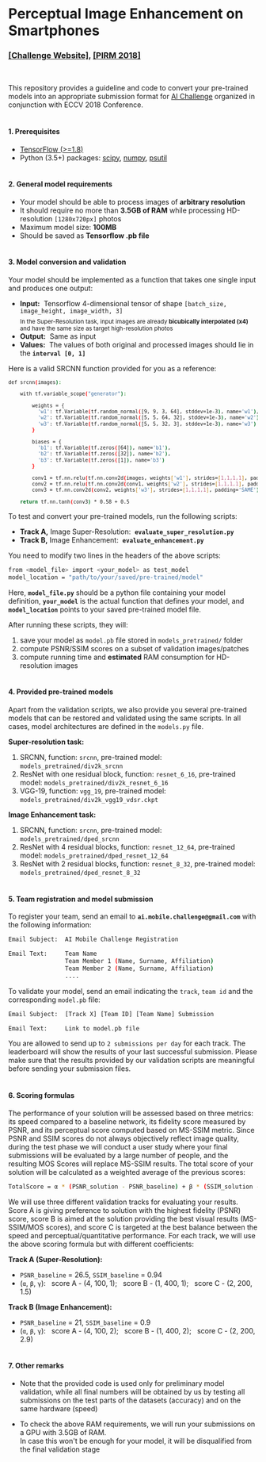 # Perceptual Image Enhancement on Smartphones

### [[Challenge Website]](http://ai-benchmark.org), [[PIRM 2018]](https://www.pirm2018.org/)

<br/>

This repository provides a guideline and code to convert your pre-trained models into an appropriate submission format for [AI Challenge](http://ai-benchmark.org) organized in conjunction with ECCV 2018 Conference.<br/><br/>


#### 1. Prerequisites

- [TensorFlow (>=1.8)](https://www.tensorflow.org/install/)
- Python (3.5+) packages: [scipy](https://pypi.org/project/scipy/), [numpy](https://pypi.org/project/numpy/), [psutil](https://pypi.org/project/psutil/)<br/><br/>


#### 2. General model requirements

- Your model should be able to process images of <b>arbitrary resolution</b>
- It should require no more than <b>3.5GB of RAM</b> while processing HD-resolution ```[1280x720px]``` photos
- Maximum model size: <b>100MB</b>
- Should be saved as <b>Tensorflow .pb file</b></br></br>


#### 3. Model conversion and validation

Your model should be implemented as a function that takes one single input and produces one output:

- <b>Input:</b>&nbsp; Tensorflow 4-dimensional tensor of shape ```[batch_size, image_height, image_width, 3]```</br><sub>In the Super-Resolution task, input images are already <b>bicubically interpolated (x4)</b> and have the same size as target high-resolution photos</br></sub>
- <b>Output:</b>&nbsp; Same as input
- <b>Values:</b>&nbsp; The values of both original and processed images should lie in the <b>```interval [0, 1]```</b>

Here is a valid SRCNN function provided for you as a reference:</br>

<sub>

```bash
def srcnn(images):

    with tf.variable_scope("generator"):

        weights = {
          'w1': tf.Variable(tf.random_normal([9, 9, 3, 64], stddev=1e-3), name='w1'),
          'w2': tf.Variable(tf.random_normal([5, 5, 64, 32], stddev=1e-3), name='w2'),
          'w3': tf.Variable(tf.random_normal([5, 5, 32, 3], stddev=1e-3), name='w3')
        }

        biases = {
          'b1': tf.Variable(tf.zeros([64]), name='b1'),
          'b2': tf.Variable(tf.zeros([32]), name='b2'),
          'b3': tf.Variable(tf.zeros([1]), name='b3')
        }

        conv1 = tf.nn.relu(tf.nn.conv2d(images, weights['w1'], strides=[1,1,1,1], padding='SAME') + biases['b1'])
        conv2 = tf.nn.relu(tf.nn.conv2d(conv1, weights['w2'], strides=[1,1,1,1], padding='SAME') + biases['b2'])
        conv3 = tf.nn.conv2d(conv2, weights['w3'], strides=[1,1,1,1], padding='SAME') + biases['b3']

    return tf.nn.tanh(conv3) * 0.58 + 0.5
```
</sub>

To test and convert your pre-trained models, run the following scripts:

- <b>Track A,</b> Image Super-Resolution:&nbsp; <b>```evaluate_super_resolution.py```</b>
- <b>Track B,</b> Image Enhancement:&nbsp; <b>```evaluate_enhancement.py```</b>

You need to modify two lines in the headers of the above scripts:

```bash
from <model_file> import <your_model> as test_model
model_location = "path/to/your/saved/pre-trained/model"
```

Here, <b>```model_file.py```</b> should be a python file containing your model definition, <b>```your_model```</b> is the actual function that defines your model, and <b>```model_location```</b> points to your saved pre-trained model file.</br>

After running these scripts, they will:

1. save your model as ```model.pb``` file stored in ```models_pretrained/``` folder
2. compute PSNR/SSIM scores on a subset of validation images/patches
3. compute running time and <b>estimated</b> RAM consumption for HD-resolution images</br></br>

#### 4. Provided pre-trained models

Apart from the validation scripts, we also provide you several pre-trained models that can be restored and validated using the same scripts. In all cases, model architectures are defined in the ```models.py``` file.

<b>Super-resolution task:</b>

1. SRCNN, function: ```srcnn```, pre-trained model: ```models_pretrained/div2k_srcnn```
2. ResNet with one residual block, function: ```resnet_6_16```, pre-trained model: ```models_pretrained/div2k_resnet_6_16```
3. VGG-19, function: ```vgg_19```, pre-trained model: ```models_pretrained/div2k_vgg19_vdsr.ckpt```

<b>Image Enhancement task:</b>

1. SRCNN, function: ```srcnn```, pre-trained model: ```models_pretrained/dped_srcnn```
2. ResNet with 4 residual blocks, function: ```resnet_12_64```, pre-trained model: ```models_pretrained/dped_resnet_12_64```
3. ResNet with 2 residual blocks, function: ```resnet_8_32```, pre-trained model: ```models_pretrained/dped_resnet_8_32```</br></br>

#### 5. Team registration and model submission

To register your team, send an email to <b>```ai.mobile.challenge@gmail.com```</b> with the following information:

```bash
Email Subject:  AI Mobile Challenge Registration

Email Text:     Team Name
                Team Member 1 (Name, Surname, Affiliation)
                Team Member 2 (Name, Surname, Affiliation)
                ....
```

To validate your model, send an email indicating the ```track```, ```team id``` and the corresponding ```model.pb``` file:

```bash
Email Subject:  [Track X] [Team ID] [Team Name] Submission

Email Text:     Link to model.pb file
```
You are allowed to send up to ```2 submissions per day``` for each track. The leaderboard will show the results of your last successful submission. Please make sure that the results provided by our validation scripts are meaningful before sending your submission files.</br></br>


#### 6. Scoring formulas

The performance of your solution will be assessed based on three metrics: its speed compared to a baseline network, its fidelity score measured by PSNR, and its perceptual score computed based on MS-SSIM metric. Since PSNR and SSIM scores do not always objectively reflect image quality, during the test phase we will conduct a user study where your final submissions will be evaluated by a large number of people, and the resulting MOS Scores will replace MS-SSIM results. The total score of your solution will be calculated as a weighted average of the previous scores:

```bash
TotalScore = α * (PSNR_solution - PSNR_baseline) + β * (SSIM_solution - SSIM_baseline) + γ * (Time_baseline / Time_solution) 
```

We will use three different validation tracks for evaluating your results. Score A is giving preference to solution with the highest fidelity (PSNR) score, score B is aimed at the solution providing the best visual results (MS-SSIM/MOS scores), and score C is targeted at the best balance between the speed and perceptual/quantitative performance. For each track, we will use the above scoring formula but with different coefficients:

<b>Track A (Super-Resolution):</b>

- ```PSNR_baseline``` = 26.5, ```SSIM_baseline``` = 0.94
- (```α```, ```β```, ```γ```): &nbsp; score A - (4, 100, 1); &nbsp; score B - (1, 400, 1); &nbsp; score C - (2, 200, 1.5)

<b>Track B (Image Enhancement):</b>

- ```PSNR_baseline``` = 21, ```SSIM_baseline``` = 0.9
- (```α```, ```β```, ```γ```): &nbsp; score A - (4, 100, 2); &nbsp; score B - (1, 400, 2); &nbsp; score C - (2, 200, 2.9)</br></br>


#### 7. Other remarks

- Note that the provided code is used only for preliminary model validation, while all final numbers will be obtained by us by testing all submissions on the test parts of the datasets (accuracy) and on the same hardware (speed)

- To check the above RAM requirements, we will run your submissions on a GPU with 3.5GB of RAM.<br/> In case this won't be enough for your model, it will be disqualified from the final validation stage

